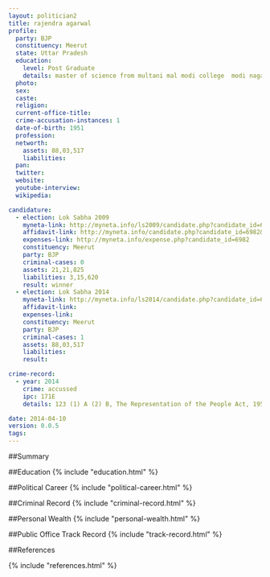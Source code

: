 ```yaml
---
layout: politician2
title: rajendra agarwal
profile: 
  party: BJP
  constituency: Meerut
  state: Uttar Pradesh
  education: 
    level: Post Graduate
    details: master of science from multani mal modi college  modi nagar  ghaziabad  meerut university in 1970 (most fundamental)
  photo: 
  sex: 
  caste: 
  religion: 
  current-office-title: 
  crime-accusation-instances: 1
  date-of-birth: 1951
  profession: 
  networth: 
    assets: 88,03,517
    liabilities: 
  pan: 
  twitter: 
  website: 
  youtube-interview: 
  wikipedia: 

candidature: 
  - election: Lok Sabha 2009
    myneta-link: http://myneta.info/ls2009/candidate.php?candidate_id=6982
    affidavit-link: http://myneta.info/candidate.php?candidate_id=6982&scan=original
    expenses-link: http://myneta.info/expense.php?candidate_id=6982
    constituency: Meerut 
    party: BJP
    criminal-cases: 0
    assets: 21,21,825
    liabilities: 3,15,620
    result: winner 
  - election: Lok Sabha 2014
    myneta-link: http://myneta.info/ls2014/candidate.php?candidate_id=667
    affidavit-link: 
    expenses-link: 
    constituency: Meerut 
    party: BJP
    criminal-cases: 1
    assets: 88,03,517
    liabilities: 
    result:  

crime-record: 
  - year: 2014
    crime: accussed
    ipc: 171E
    details: 123 (1) A (2) B, The Representation of the People Act, 1951, Case No. 3182/2009,Court- A.C.J.M. V., Meerut, Cognizance Date - 17/08/2013 

date: 2014-04-10
version: 0.0.5
tags: 
---
```


##Summary


##Education
{% include "education.html" %}


##Political Career
{% include "political-career.html" %}


##Criminal Record
{% include "criminal-record.html" %}


##Personal Wealth
{% include "personal-wealth.html" %}


##Public Office Track Record
{% include "track-record.html" %}


##References


{% include "references.html" %}
